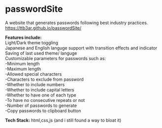 # passwordSite
A website that generates passwords following best industry practices.
https://ttb3ar.github.io/passwordSite/  
  
**Features include:**  
Light/Dark theme toggling  
Japanese and English languge support with transition effects and indicator  
Saving of last used theme/ languge  
Customizable parameters for passwords such as:  
 -Minimum length  
 -Maximum length  
 -Allowed special characters  
 -Characters to exclude from password  
 -Whether to include numbers  
 -Whether to include capital letters  
 -Whether to have one of each type  
 -To have no consecutive repeats or not  
 -Number of passwords to generate  
 -Copy passwords to clipboard button  


**Tech Stack:**
html,css,js (and i still found a way to bloat it)

